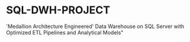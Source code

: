 # SQL-DWH-PROJECT
'Medallion Architecture Engineered' Data Warehouse on SQL Server with Optimized ETL Pipelines and Analytical Models"
